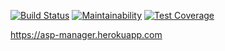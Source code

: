[![Build Status](https://travis-ci.org/aspov/php-project-lvl4.svg?branch=master)](https://travis-ci.org/aspov/php-project-lvl4)
[![Maintainability](https://api.codeclimate.com/v1/badges/d9b5dbd8d68231da1787/maintainability)](https://codeclimate.com/github/aspov/php-project-lvl4/maintainability)
[![Test Coverage](https://api.codeclimate.com/v1/badges/d9b5dbd8d68231da1787/test_coverage)](https://codeclimate.com/github/aspov/php-project-lvl4/test_coverage)

https://asp-manager.herokuapp.com

